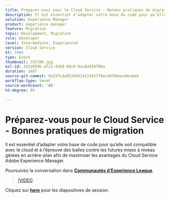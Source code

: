 ```yaml
---
title: Préparez-vous pour le Cloud Service - Bonnes pratiques de migration
description: Il est essentiel d’adapter votre base de code pour qu’elle soit compatible avec le cloud et à l’épreuve des balles contre les futures mises à niveau gérées en arrière-plan afin de maximiser les avantages du Cloud Service Adobe Experience Manager.
solution: Experience Manager
product: experience manager
feature: Migration
topic: Development, Migration
role: Developer
level: Intermediate, Experienced
version: Cloud Service
kt: 7405
type: Event
thumbnail: 332308.jpg
exl-id: 3d1d959b-af21-4268-8dc6-8ac8a910f06a
duration: 1487
source-git-commit: 9a297cda953d4414131657f9ac84580aea0eabeb
workflow-type: tm+mt
source-wordcount: '86'
ht-degree: 0%

---
```


# Préparez-vous pour le Cloud Service - Bonnes pratiques de migration

Il est essentiel d’adapter votre base de code pour qu’elle soit compatible avec le cloud et à l’épreuve des balles contre les futures mises à niveau gérées en arrière-plan afin de maximiser les avantages du Cloud Service Adobe Experience Manager.

Poursuivez la conversation dans **[Communautés d’Experience League](https://adobe.ly/36Yd3v6)**.

>[!VIDEO](https://video.tv.adobe.com/v/332308/?quality=12&learn=on&hidetitle=true)

Cliquez sur **[here](/help/adobe-developers-live/assets/get-ready-aem-cloud.pdf)** pour les diapositives de session.
